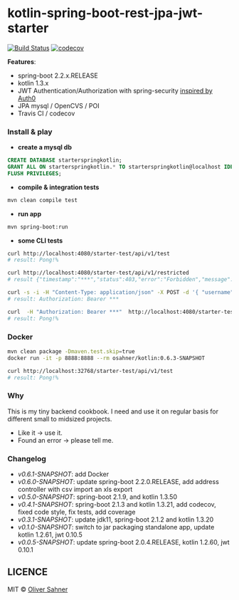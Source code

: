 # kotlin-spring-boot-rest-jpa-jwt-starter

[![Build Status](https://travis-ci.org/osahner/kotlin-spring-boot-rest-jpa-jwt-starter.svg?branch=master)](https://travis-ci.org/osahner/kotlin-spring-boot-rest-jpa-jwt-starter)
[![codecov](https://codecov.io/gh/osahner/kotlin-spring-boot-rest-jpa-jwt-starter/graph/badge.svg)](https://codecov.io/gh/osahner/kotlin-spring-boot-rest-jpa-jwt-starter)


**Features**:
* spring-boot 2.2.x.RELEASE
* kotlin 1.3.x
* JWT Authentication/Authorization with spring-security [inspired by Auth0](https://auth0.com/blog/implementing-jwt-authentication-on-spring-boot/)
* JPA mysql / OpenCVS / POI
* Travis CI / codecov

### Install & play

* **create a mysql db**
```sql
CREATE DATABASE starterspringkotlin;
GRANT ALL ON starterspringkotlin.* TO starterspringkotlin@localhost IDENTIFIED BY 'starterspringkotlin';
FLUSH PRIVILEGES;
```

* **compile & integration tests**
```sh
mvn clean compile test
```

* **run app**
```sh
mvn spring-boot:run
```

* **some CLI tests**
```sh
curl http://localhost:4080/starter-test/api/v1/test
# result: Pong!%

curl http://localhost:4080/starter-test/api/v1/restricted
# result {"timestamp":"***","status":403,"error":"Forbidden","message":"Access Denied","path":"/starter-test/api/v1/restricted"}%

curl -s -i -H "Content-Type: application/json" -X POST -d '{ "username": "john.doe", "password": "test1234"}' http://localhost:4080/starter-test/login | grep Authorization
# result: Authorization: Bearer ***

curl  -H "Authorization: Bearer ***"  http://localhost:4080/starter-test/api/v1/restricted
# result: Pong!%
```

### Docker

```sh
mvn clean package -Dmaven.test.skip=true
docker run -it -p 8888:8888 --rm osahner/kotlin:0.6.3-SNAPSHOT

curl http://localhost:32768/starter-test/api/v1/test
# result: Pong!%
```

### Why

This is my tiny backend cookbook. I need and use it on regular basis for different small to midsized projects.
* Like it -> use it. 
* Found an error -> please tell me.

### Changelog
* _v0.6.1-SNAPSHOT_: add Docker
* _v0.6.0-SNAPSHOT_: update spring-boot 2.2.0.RELEASE, add address controller with csv import an xls export
* _v0.5.0-SNAPSHOT_: spring-boot 2.1.9, and kotlin 1.3.50
* _v0.4.1-SNAPSHOT_: spring-boot 2.1.3 and kotlin 1.3.21, add codecov, fixed code style, fix tests, add coverage
* _v0.3.1-SNAPSHOT_: update jdk11, spring-boot 2.1.2 and kotlin 1.3.20
* _v0.1.0-SNAPSHOT_: switch to jar packaging standalone app, update kotlin 1.2.61, jwt 0.10.5
* _v0.0.5-SNAPSHOT_: update spring-boot 2.0.4.RELEASE, kotlin 1.2.60, jwt 0.10.1

## LICENCE

MIT © [Oliver Sahner](https://osahner.github.io)
